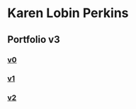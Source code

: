 # Karen Lobin Perkins
## Portfolio v3
### [v0](https://github.com/23carnies/KLPPortfolioV0)
### [v1](https://github.com/23carnies/KLPPortfolio2021)
### [v2](https://github.com/23carnies/KLPPortfolio2021v2)